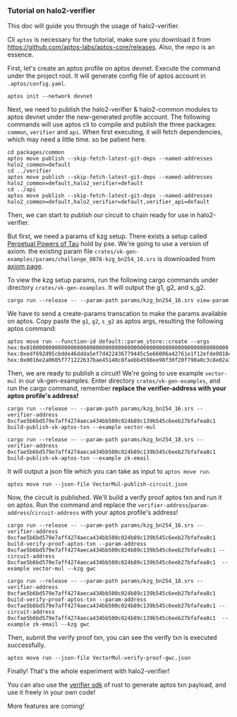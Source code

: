 ### Tutorial on halo2-verifier

This doc will guide you through the usage of halo2-verifier.

Cli `aptos` is necessary for the tutorial, make sure you download it from https://github.com/aptos-labs/aptos-core/releases. 
Also, the repo is an essence.


First, let's create an aptos profile on aptos devnet.
Execute the command under the project root. It will generate config file of aptos account in `.aptos/config.yaml`.

``` shell
aptos init --network devnet
```

Next, we need to publish the halo2-verifier & halo2-common modules to aptos devnet under the new-generated profile account.
The following commands will use aptos cli to compile and publish the three packages: `common`, `verifier` and `api`.
When first executing, it will fetch dependencies, which may need a little time. so be patient here.
``` shell
cd packages/common
aptos move publish --skip-fetch-latest-git-deps --named-addresses halo2_common=default
cd ../verifier
aptos move publish --skip-fetch-latest-git-deps --named-addresses halo2_common=default,halo2_verifier=default
cd ../api
aptos move publish --skip-fetch-latest-git-deps --named-addresses halo2_common=default,halo2_verifier=default,verifier_api=default
```

Then, we can start to publish our circuit to chain ready for use in halo2-verifier.

But first, we need a params of kzg setup. There exists a setup called [Perpetual Powers of Tau](https://github.com/privacy-scaling-explorations/perpetualpowersoftau) hold by pse.
We're going to use a version of axiom.
the existing param file `crates/vk-gen-examples/params/challenge_0078-kzg_bn254_16.srs` is downloaded from [axiom page](https://docs.axiom.xyz/transparency-and-security/kzg-trusted-setup).

To view the kzg setup params, run the following cargo commands under directory `crates/vk-gen-examples`. 
It will output the g1, g2, and s_g2.
```shell
cargo run --release -- --param-path params/kzg_bn254_16.srs view-param
```

We have to send a  create-params transcation to make the params available on aptos.
Copy paste the `g1`, `g2`, `s_g2` as aptos args, resulting the following aptos command: 
```shell
aptos move run --function-id default::param_store::create --args hex:0x0100000000000000000000000000000000000000000000000000000000000000 hex:0xedf692d95cbdde46ddda5ef7d422436779445c5e66006a42761e1f12efde0018c212f3aeb785e49712e7a9353349aaf1255dfb31b7bf60723a480d9293938e19 hex:0x0016e2a0605f771222637bae45148c8faebb4598ee98f30f20f790a0c3c8e02a7bf78bf67c4aac19dcc690b9ca0abef445d9a576c92ad6041e6ef1413ca92a17
```

Then, we are ready to publish a circuit!
We're going to use example `vector-mul` in our vk-gen-examples.
Enter directory `crates/vk-gen-examples`, and run the cargo command, remember **replace the verifier-address with your aptos profile's address!**
```shell
cargo run --release -- --param-path params/kzg_bn254_16.srs --verifier-address 0xcfae5b6bd579e7aff4274aeca434bb500c024b89c139b545c6eeb27bfafea8c1 build-publish-vk-aptos-txn --example vector-mul

cargo run --release -- --param-path params/kzg_bn254_18.srs --verifier-address 0xcfae5b6bd579e7aff4274aeca434bb500c024b89c139b545c6eeb27bfafea8c1 build-publish-vk-aptos-txn --example zk-email

```
It will output a json file which you can take as input to `aptos move run`.

```shell
aptos move run --json-file VectorMul-publish-circuit.json
```

Now, the circuit is published. We'll build a verify proof aptos txn and run it on aptos. 
Run the command and replace the `verifier-address`/`param-address`/`circuit-address` with your aptos profile's address!
```shell
cargo run --release -- --param-path params/kzg_bn254_16.srs --verifier-address 0xcfae5b6bd579e7aff4274aeca434bb500c024b89c139b545c6eeb27bfafea8c1 build-verify-proof-aptos-txn --param-address 0xcfae5b6bd579e7aff4274aeca434bb500c024b89c139b545c6eeb27bfafea8c1 --circuit-address 0xcfae5b6bd579e7aff4274aeca434bb500c024b89c139b545c6eeb27bfafea8c1  --example vector-mul --kzg gwc 

cargo run --release -- --param-path params/kzg_bn254_18.srs --verifier-address 0xcfae5b6bd579e7aff4274aeca434bb500c024b89c139b545c6eeb27bfafea8c1 build-verify-proof-aptos-txn --param-address 0xcfae5b6bd579e7aff4274aeca434bb500c024b89c139b545c6eeb27bfafea8c1 --circuit-address 0xcfae5b6bd579e7aff4274aeca434bb500c024b89c139b545c6eeb27bfafea8c1  --example zk-email --kzg gwc 
```

Then, submit the verify proof txn, you can see the verify txn is executed successfully.

```shell
aptos move run --json-file VectorMul-verify-proof-gwc.json
```

Finally! That's the whole experiment with halo2-verifier!

You can also use the [verifier sdk](crates/verifier-sdk) of rust to generate aptos txn payload, and use it freely in your own code!

More features are coming!
